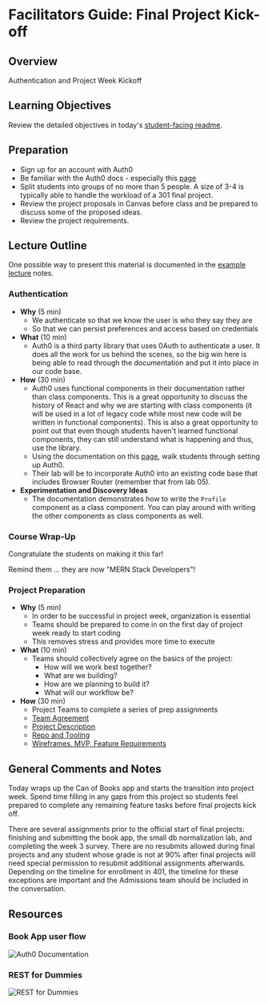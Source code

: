 # Facilitators Guide: Final Project Kick-off

## Overview

Authentication and Project Week Kickoff

## Learning Objectives

Review the detailed objectives in today's [student-facing readme](../README.md).

## Preparation

- Sign up for an account with Auth0
- Be familiar with the Auth0 docs - especially this [page](https://auth0.com/docs/libraries/auth0-react)
- Split students into groups of no more than 5 people. A size of 3-4 is typically able to handle the workload of a 301 final project.
- Review the project proposals in Canvas before class and be prepared to discuss some of the proposed ideas.
- Review the project requirements.

## Lecture Outline

One possible way to present this material is documented in the [example lecture](./LECTURE-EXAMPLE.md) notes.

### Authentication

- **Why** (5 min)
  - We authenticate so that we know the user is who they say they are
  - So that we can persist preferences and access based on credentials
- **What** (10 min)
  - Auth0 is a third party library that uses 0Auth to authenticate a user. It does all the work for us behind the scenes, so the big win here is being able to read through the documentation and put it into place in our code base.
- **How** (30 min)
  - Auth0 uses functional components in their documentation rather than class components. This is a great opportunity to discuss the history of React and why we are starting with class components (it will be used in a lot of legacy code while most new code will be written in functional components). This is also a great opportunity to point out that even though students haven't learned functional components, they can still understand what is happening and thus, use the library. 
  - Using the documentation on this [page](https://auth0.com/docs/libraries/auth0-react), walk students through setting up Auth0.
  - Their lab will be to incorporate Auth0 into an existing code base that includes Browser Router (remember that from lab 05). 
- **Experimentation and Discovery Ideas**
  - The documentation demonstrates how to write the `Profile` component as a class component. You can play around with writing the other components as class components as well. 


### Course Wrap-Up

Congratulate the students on making it this far! 

Remind them ... they are now "MERN Stack Developers"!


### Project Preparation

- **Why** (5 min)
  - In order to be successful in project week, organization is essential
  - Teams should be prepared to come in on the first day of project week ready to start coding
  - This removes stress and provides more time to execute
- **What** (10 min)
  - Teams should collectively agree on the basics of the project:
    - How will we work best together?
    - What are we building?
    - How are we planning to build it?
    - What will our workflow be?
- **How** (30 min)
  - Project Teams to complete a series of prep assignments
  - [Team Agreement](https://codefellows.github.io/common_curriculum/projects/Project_Prep_1)
  - [Project Description](https://codefellows.github.io/common_curriculum/projects/Project_Prep_2)
  - [Repo and Tooling](https://codefellows.github.io/common_curriculum/projects/Project_Prep_3)
  - [Wireframes, MVP, Feature Requirements](https://codefellows.github.io/common_curriculum/projects/Project_Prep_4)

## General Comments and Notes

Today wraps up the Can of Books app and starts the transition into project week. Spend time filling in any gaps from this project so students feel prepared to complete any remaining feature tasks before final projects kick off.

There are several assignments prior to the official start of final projects: finishing and submitting the book app, the small db normalization lab, and completing the week 3 survey. There are no resubmits allowed during final projects and any student whose grade is not at 90% after final projects will need special permission to resubmit additional assignments afterwards. Depending on the timeline for enrollment in 401, the timeline for these exceptions are important and the Admissions team should be included in the conversation.

## Resources

### Book App user flow

![Auth0 Documentation](https://auth0.com/docs/libraries/auth0-react)

### REST for Dummies

![REST for Dummies](whiteboard-diagrams/rest-for-dummies.png)
